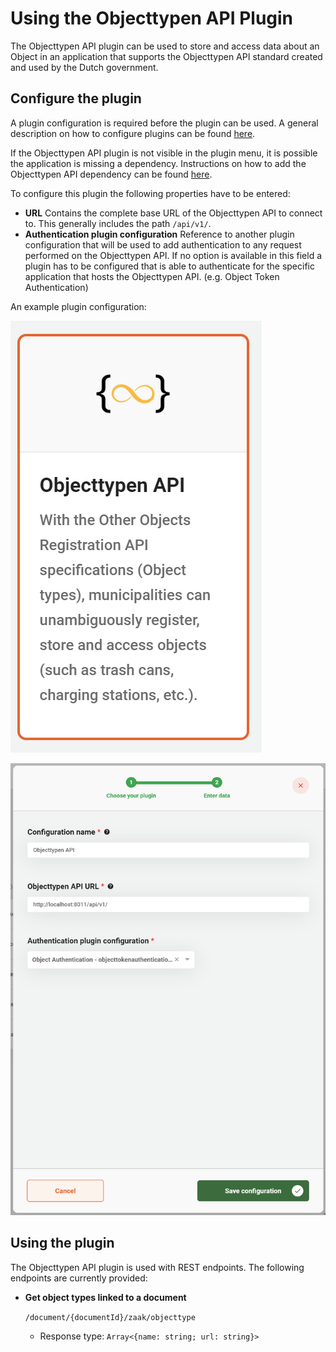 # Using the Objecttypen API Plugin

The Objecttypen API plugin can be used to store and access data about an Object in an application that supports the
Objecttypen API standard created and used by the Dutch government.

## Configure the plugin

A plugin configuration is required before the plugin can be used. A general description on how to configure
plugins can be found [here](../configure-plugin.md).

If the Objecttypen API plugin is not visible in the plugin menu, it is possible the application is missing a dependency.
Instructions on how to add the Objecttypen API dependency can be found
[here](/valtimo-implementation/modules/objecttypen-api.md).

To configure this plugin the following properties have to be entered:
- **URL** Contains the complete base URL of the Objecttypen API to connect to. This generally includes
  the path `/api/v1/`.
- **Authentication plugin configuration** Reference to another plugin configuration that will be used to add
  authentication to any request performed on the Objecttypen API. If no option is available in this field a plugin has to
  be configured that is able to authenticate for the specific application that hosts the Objecttypen API.
  (e.g. Object Token Authentication)

An example plugin configuration:

![example plugin configuration](img/configure-plugin-1.png)

![example plugin configuration](img/configure-plugin-2.png)

## Using the plugin

The Objecttypen API plugin is used with REST endpoints. The following endpoints are currently provided:
- **Get object types linked to a document** 

  `/document/{documentId}/zaak/objecttype`
  - Response type: `Array<{name: string; url: string}>`
